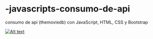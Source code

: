 # -javascripts-consumo-de-api
consumo de api (themoviedb) con JavaScript, HTML, CSS y Bootstrap 

[![Alt text](https://img.youtube.com/vi/3RFAX3CbSGA/0.jpg)](https://www.youtube.com/watch?v=3RFAX3CbSGA)
